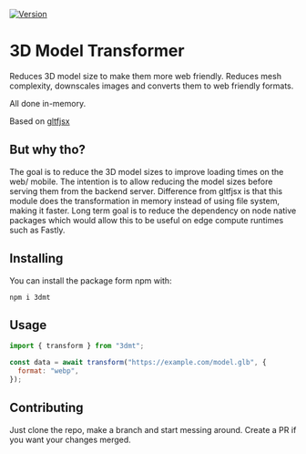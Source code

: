 [![Version](https://img.shields.io/npm/v/@mazas/3dmt?style=flat&colorA=000000&colorB=000000)](https://www.npmjs.com/package/@mazas/3dmt)

# 3D Model Transformer

Reduces 3D model size to make them more web friendly.
Reduces mesh complexity, downscales images and converts
them to web friendly formats.

All done in-memory.

Based on [gltfjsx](https://github.com/pmndrs/gltfjsx)

## But why tho?

The goal is to reduce the 3D model sizes to improve loading times on the 
web/ mobile. The intention is to allow reducing the model sizes before 
serving them from the backend server. Difference from gltfjsx is that this 
module does the transformation in memory instead of using file system, making 
it faster. Long term goal is to reduce the dependency on node native packages 
which would allow this to be useful on edge compute runtimes such as Fastly.

## Installing

You can install the package form npm with:

```
npm i 3dmt
```

## Usage

```js
import { transform } from "3dmt";

const data = await transform("https://example.com/model.glb", {
  format: "webp",
});
```

## Contributing
Just clone the repo, make a branch and start messing around. Create a PR if 
you want your changes merged.